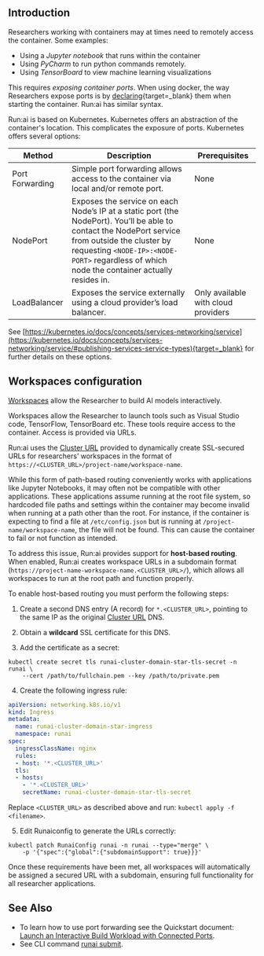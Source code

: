 ## Introduction

Researchers working with containers may at times need to remotely access the container. Some examples:

*   Using a _Jupyter_ _notebook_ that runs within the container
*   Using _PyCharm_ to run python commands remotely.
*   Using _TensorBoard_ to view machine learning visualizations

This requires _exposing container ports_. When using docker, the way Researchers expose ports is by [declaring](https://docs.docker.com/engine/reference/commandline/run/){target=_blank} them when starting the container. Run:ai has similar syntax.

Run:ai is based on Kubernetes. Kubernetes offers an abstraction of the container's location. This complicates the exposure of ports. Kubernetes offers several options:

| Method | Description | Prerequisites |
|--------|-------------|---------------|
| Port Forwarding | Simple port forwarding allows access to the container via local and/or remote port. | None |
| NodePort | Exposes the service on each Node’s IP at a static port (the NodePort). You’ll be able to contact the NodePort service from outside the cluster by requesting `<NODE-IP>:<NODE-PORT>` regardless of which node the container actually resides in. | None |  
| LoadBalancer | Exposes the service externally using a cloud provider’s load balancer. | Only available with cloud providers | 


See [https://kubernetes.io/docs/concepts/services-networking/service](https://kubernetes.io/docs/concepts/services-networking/service/#publishing-services-service-types){target=_blank} for further details on these options.



## Workspaces configuration

[Workspaces](../../../Researcher/workloads/workspaces/overview.md) allow the Researcher to build AI models interactively. 

Workspaces allow the Researcher to launch tools such as Visual Studio code, TensorFlow, TensorBoard etc. These tools require access to the container. Access is provided via URLs. 

Run:ai uses the [Cluster URL](../cluster-setup/cluster-prerequisites.md#domain-name-requirement) provided to dynamically create SSL-secured URLs for researchers’ workspaces in the format of `https://<CLUSTER_URL>/project-name/workspace-name`.

While this form of path-based routing conveniently works with applications like Jupyter Notebooks, it may often not be compatible with other applications. These applications assume running at the root file system, so hardcoded file paths and settings within the container may become invalid when running at a path other than the root. For instance, if the container is expecting to find a file at `/etc/config.json` but is running at `/project-name/workspace-name`, the file will not be found. This can cause the container to fail or not function as intended.

To address this issue, Run:ai provides support for __host-based routing__. When enabled, Run:ai creates workspace URLs in a subdomain format (`https://project-name-workspace-name.<CLUSTER_URL>/`), which allows all workspaces to run at the root path and function properly. 

To enable host-based routing you must perform the following steps:

1. Create a second DNS entry (A record) for `*.<CLUSTER_URL>`, pointing to the same IP as the original [Cluster URL](../cluster-setup/cluster-prerequisites.md#domain-name-requirement) DNS.
2. Obtain a __wildcard__ SSL certificate for this DNS.


3. Add the certificate as a secret:

```
kubectl create secret tls runai-cluster-domain-star-tls-secret -n runai \ 
    --cert /path/to/fullchain.pem --key /path/to/private.pem
```

4. Create the following ingress rule:

``` YAML
apiVersion: networking.k8s.io/v1
kind: Ingress
metadata:
  name: runai-cluster-domain-star-ingress
  namespace: runai
spec:
  ingressClassName: nginx
  rules:
  - host: '*.<CLUSTER_URL>'
  tls:
  - hosts:
    - '*.<CLUSTER_URL>'
    secretName: runai-cluster-domain-star-tls-secret
```

Replace `<CLUSTER_URL>` as described above and run: `kubectl apply -f <filename>`.

5. Edit Runaiconfig to generate the URLs correctly:

```
kubectl patch RunaiConfig runai -n runai --type="merge" \
    -p '{"spec":{"global":{"subdomainSupport": true}}}' 
```

Once these requirements have been met, all workspaces will automatically be assigned a secured URL with a subdomain, ensuring full functionality for all researcher applications.

## See Also

* To learn how to use port forwarding see the Quickstart document:  [Launch an Interactive Build Workload with Connected Ports](../../../Researcher/Walkthroughs/walkthrough-build-ports.md).
* See CLI command [runai submit](../../../Researcher/cli-reference/runai-submit.md).
